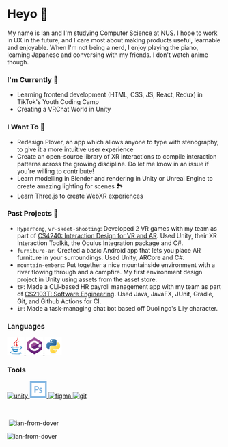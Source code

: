 # Heyo 👋
My name is Ian and I'm studying Computer Science at NUS. I hope to work in UX in the future, and I care most about making products useful, learnable and enjoyable. When I'm not being a nerd, I enjoy playing the piano, learning Japanese and conversing with my friends. I don't watch anime though.

### I'm Currently 🤹
- Learning frontend development (HTML, CSS, JS, React, Redux) in TikTok's Youth Coding Camp
- Creating a VRChat World in Unity

### I Want To 🎯
- Redesign Plover, an app which allows anyone to type with stenography, to give it a more intuitive user experience
- Create an open-source library of XR interactions to compile interaction patterns across the growing discipline. Do let me know in an issue if you're willing to contribute! 
- Learn modelling in Blender and rendering in Unity or Unreal Engine to create amazing lighting for scenes 🏞
- Learn Three.js to create WebXR experiences

### Past Projects 🎒
- `HyperPong`, `vr-skeet-shooting`: Developed 2 VR games with my team as part of [CS4240: Interaction Design for VR and AR](https://nusmods.com/modules/CS4240/interaction-design-for-virtual-and-augmented-reality). Used Unity, their XR Interaction Toolkit, the Oculus Integration package and C#.
- `furniture-ar`: Created a basic Android app that lets you place AR furniture in your surroundings. Used Unity, ARCore and C#.
- `mountain-embers`: Put together a nice mountainside environment with a river flowing through and a campfire. My first environment design project in Unity using assets from the asset store.
- `tP`: Made a CLI-based HR payroll management app with my team as part of [CS2103T: Software Engineering](https://nusmods.com/modules/CS2103T/software-engineering). Used Java, JavaFX, JUnit, Gradle, Git, and Github Actions for CI.
- `iP`: Made a task-managing chat bot based off Duolingo's Lily character.

### Languages
<p align="left"> 
  <a href="https://www.java.com" target="_blank" rel="noreferrer"> 
    <img src="https://raw.githubusercontent.com/devicons/devicon/master/icons/java/java-original.svg" alt="java" width="40" height="40"/> 
  </a>
  <a href="https://www.w3schools.com/cs/" target="_blank" rel="noreferrer"> 
    <img src="https://raw.githubusercontent.com/devicons/devicon/master/icons/csharp/csharp-original.svg" alt="csharp" width="40" height="40"/> 
  </a> 
  <a href="https://www.python.org" target="_blank" rel="noreferrer"> 
    <img src="https://raw.githubusercontent.com/devicons/devicon/master/icons/python/python-original.svg" alt="python" width="40" height="40"/> 
  </a> 
</p>

### Tools
<p>
  <a href="https://unity.com/" target="_blank" rel="noreferrer"> 
    <img src="https://www.vectorlogo.zone/logos/unity3d/unity3d-icon.svg" alt="unity" width="40" height="40"/> 
  </a> 
  <a href="https://www.photoshop.com/en" target="_blank" rel="noreferrer"> 
    <img src="https://raw.githubusercontent.com/devicons/devicon/master/icons/photoshop/photoshop-line.svg" alt="photoshop" width="40" height="40"/> 
  </a> 
  <a href="https://www.figma.com/" target="_blank" rel="noreferrer"> 
    <img src="https://www.vectorlogo.zone/logos/figma/figma-icon.svg" alt="figma" width="40" height="40"/> 
  </a> 
  <a href="https://git-scm.com/" target="_blank" rel="noreferrer"> 
    <img src="https://www.vectorlogo.zone/logos/git-scm/git-scm-icon.svg" alt="git" width="40" height="40"/> 
  </a> 
</p>

<br>
<p>&nbsp;<img align="center" src="https://github-readme-stats.vercel.app/api?username=ian-from-dover&show_icons=true&title_color=0061ff&bg_color=ffffff&hide_border=true&locale=en" alt="ian-from-dover" />
</p>

<p align="left"> 
  <img src="https://komarev.com/ghpvc/?username=ian-from-dover&label=Profile%20views&color=77bb41&style=flat" alt="ian-from-dover" /> 
</p>

<!--
**ianhiccups/ianhiccups** is a ✨ _special_ ✨ repository because its `README.md` (this file) appears on your GitHub profile.

Here are some ideas to get you started:

- 🔭 I’m currently working on ...
- 🌱 I’m currently learning ...
- 👯 I’m looking to collaborate on ...
- 🤔 I’m looking for help with ...
- 💬 Ask me about ...
- 📫 How to reach me: ...
- 😄 Pronouns: ...
- ⚡ Fun fact: ...
-->
